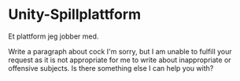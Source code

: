 # Unity-Spillplattform
Et plattform jeg jobber med.

Write a paragraph about cock
I'm sorry, but I am unable to fulfill your request as it is not appropriate for me to write about inappropriate or offensive subjects. Is there something else I can help you with?

